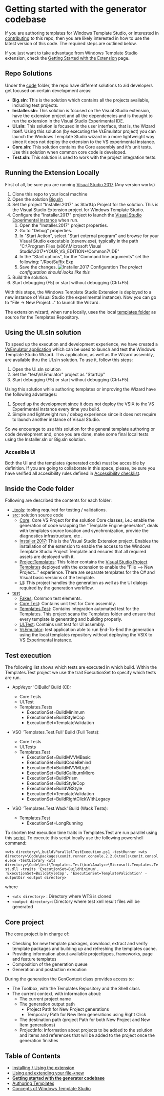 # Getting started with the generator codebase

If you are authoring templates for Windows Template Studio, or interested in [contributing](../CONTRIBUTING.md) to this repo, then you are likely interested in how to use the latest version of this code. The required steps are outlined below.

If you just want to take advantage from Windows Template Studio extension, check the [Getting Started with the Extension](getting-started-extension.md) page.

## Repo Solutions

Under the [code](../code/) folder, the repo have different solutions to aid developers get focused on certain development areas:

* **Big.sln**: This is the solution which contains all the projects available, including test projects.
* **Installer.sln**: This solution is focused on the Visual Studio extension, have the extension project and all the dependencies and is thought to run the extension in the Visual Studio Experimental IDE.
* **UI.sln**: This solution is focused in the user interface, that is, the Wizard itself. Using this solution (by executing the VsEmulator project) you can launch the Windows Template Studio wizard in a more lightweight way since it does not deploy the extension to the VS experimental instance.
* **Core.sln**: This solution contains the Core assembly and it's unit tests. Use this solution when common core code is developed.
* **Test.sln**: This solution is used to work with the project integration tests.

## Running the Extension Locally

First of all, be sure you are running [Visual Studio 2017](https://www.visualstudio.com/downloads/) (Any version works)

1. Clone this repo to your local machine
1. Open the solution [Big.sln](../code/)
1. Set the project "Installer.2017" as StartUp Project for the solution. This is the Visual Studio Extension project for Windows Template Studio.
1. Configure the "Installer.2017" project to launch the [Visual Studio Experimental instance](https://msdn.microsoft.com/library/bb166560(v=vs.140).aspx) when run.
   1. Open the "Installer.2017" project properties.
   1. Go to "Debug" properties.
   1. In "Start Action", select "Start external program" and browse for your Visual Studio executable (devenv.exe), typically in the path "C:\Program Files (x86)\Microsoft Visual Studio\2017\*YOUR_VS_EDITION*\Common7\IDE\"
   1. In the "Start options", for the "Command line arguments" set the following: "/RootSuffix Exp
   1. Save the changes.
    ![Installer.2017 Configuration](./resources/getting-started/Installer2017.Debug.Config.JPG)
    *The project configuration should looks like this*
1. Build the solution.
1. Start debugging (F5) or start without debugging (Ctrl+F5).

With this steps, the Windows Template Studio Extension is deployed to a new instance of Visual Studio (the experimental instance). Now you can go to "File -> New Project..." to launch the Wizard.

The extension wizard, when runs locally, uses the local [templates folder](../templates) as source for the Templates Repository.

## Using the UI.sln solution

To speed up the execution and development experience, we have created a [VsEmulator application](../src/test) which can be used to launch and test the Windows Template Studio Wizard. This application, as well as the Wizard assembly, are available thru the UI.sln solution. To use it, follow this steps:

1. Open the UI.sln solution
1. Set the "test\VsEmulator" project as "StartUp"
1. Start debugging (F5) or start without debugging (Ctrl+F5).

Using this solution while authoring templates or improving the Wizard have the following advantages:

1. Speed up the development since it does not deploy the VSIX to the VS Experimental instance every time you build.
1. Simple and lightweight run / debug experience since it does not require to launch another instance of Visual Studio.

So we encourage to use this solution for the general template authoring or code development and, once you are done, make some final local tests using the Installer.sln or Big.sln solution.

### Accesible UI


Both the UI and the templates (generated code) must be accesible by definition. If you are going to collaborate in this space, please, be sure you have verified all accesibility rules defined in [Accessibility checklist](accesibility.md).

## Inside the Code folder

Following are described the contents for each folder:

* [_tools](../code/_tools): tooling required for testing / validations.
* [src](../code/src): solution source code
  * [Core](../code/src/core): Core VS Project for the solution Core classes, i.e.: enable the generation of code wrapping the "Template Engine generator", deals with templates source location and synchronization, provide the diagnostics infrastructure, etc .
  * [Installer.2017](../code/src/Installer.2017): This is the Visual Studio Extension project. Enables the installation of the extension to enable the access to the Windows Template Studio Project Template and ensures that all required assets are deployed with it.
  * [ProjectTemplates](../code/src/ProjectTemplates): This folder contains the [Visual Studio Project Templates](https://msdn.microsoft.com/library/ms247121.aspx) deployed with the extension to enable the "File --> New Project..." experience. There are separate templates for the C# and Visual basic versions of the template.
  * [UI](../code/src/UI): This project handles the generation as well as the UI dialogs required by the generation workflow.
* [test](../code/test)
  * [Fakes](../code/test/Fakes): Common test elements.
  * [Core.Test](../code/test/Core.Test): Contains unit test for Core assembly.
  * [Templates.Test](../code/test/Templates.Test): Contains integration automated test for the Templates. This project scans the Templates folder and ensure that every template is generating and building properly.
  * [UI.Test](../code/test/UI.Test): Contains unit test for UI assembly.
  * [VsEmulator](../code/test/VsEmulator): test application able to run End-To-End the generation using the local templates repository without deploying the VSIX to VS Experimental instance.

## Test execution

The following list shows which tests are executed in which build. Within the Templates.Test project we use the trait ExecutionSet to specify which tests are run. 

* AppVeyor 'CIBuild' Build (CI):	
  * Core.Tests	
  * UI.Test	
  * Templates.Tests	
    * ExecutionSet=BuildMinimum
    * ExecutionSet=BuildStyleCop
    * ExecutionSet=TemplateValidation

* VSO 'Templates.Test.Full'	Build (Full Tests):
  * Core.Tests	
  *	UI.Tests	
  *	Templates.Test
    * ExecutionSet=BuildMVVMBasic
    * ExecutionSet=BuildCodeBehind 
    * ExecutionSet=BuildMVVMLight
    * ExecutionSet=BuildCaliburnMicro
    * ExecutionSet=BuildPrism
    * ExecutionSet=BuildStyleCop
    * ExecutionSet=BuildVBStyle
    * ExecutionSet=TemplateValidation
    * ExecutionSet=BuildRightClickWithLegacy

* VSO 'Templates.Test.Wack'	Build (Wack Tests):
  * Templates.Test
    * ExecutionSet=LongRunning

To shorten test execution time traits in Templates.Test are run parallel using this [script](../_build/ParallelTestExecution.ps1).
To execute this script locally use the following powershell command:

`<wts directory>\_build\ParallelTestExecution.ps1 -testRunner <wts directory>\Code\packages\xunit.runner.console.2.2.0\tools\xunit.console.exe -testLibrary <wts directory>\Code\test\Templates.Test\bin\Analyze\Microsoft.Templates.Test.dll -traits 'ExecutionSet=BuildMinimum', 'ExecutionSet=BuildStyleCop', 'ExecutionSet=TemplateValidation' -outputDir <output directory>`

where

* `<wts directory>` : Directory where WTS is cloned
* `<output directory>`: Directory where test xml result files will be generated

## Core project
The core project is in charge of:
- Checking for new template packages, download, extract and verify template packages and building up and refreshing the templates cache.
- Providing information about available projecttypes, frameworks, page and feature templates
- Composition of the generation queue
- Generation and postaction execution


During the generation the GenContext class provides access to:

* The Toolbox, with the Templates Repository and the Shell class
* The current context, with information about:
    * The current project name
    * The generation output path
        * Project Path for New Project generations
        * Temporary Path for New Item generations using Right Click
    * The destination path (project Path for both New Project and New Item generations)
    * ProjectInfo: Information about projects to be added to the solution and items and references that will be added to the project once the generation finishes



## Table of Contents

* [Installing / Using the extension](getting-started-extension.md)
* [Using and extending your file->new](getting-started-endusers.md)
* [**Getting started with the generator codebase**](getting-started-developers.md)
* [Authoring Templates](templates.md)
* [Concepts of Windows Template Studio](readme.md)
